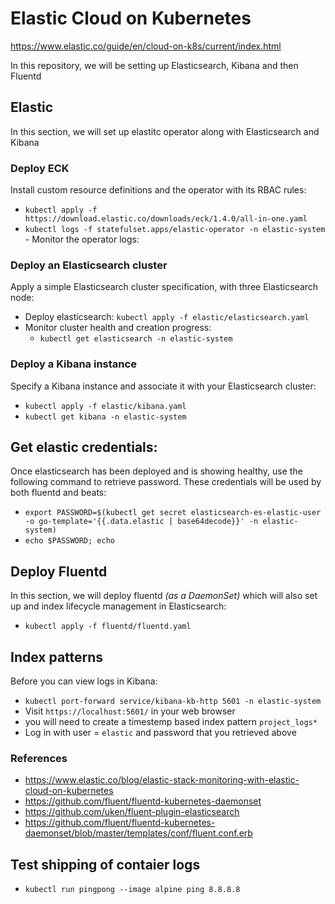 # Elastic Cloud on Kubernetes
https://www.elastic.co/guide/en/cloud-on-k8s/current/index.html

In this repository, we will be setting up Elasticsearch, Kibana and then Fluentd

## Elastic
In this section, we will set up elastitc operator along with Elasticsearch and Kibana
### Deploy ECK
Install custom resource definitions and the operator with its RBAC rules: 
- `kubectl apply -f https://download.elastic.co/downloads/eck/1.4.0/all-in-one.yaml`
- `kubectl logs -f statefulset.apps/elastic-operator -n elastic-system` - Monitor the operator logs: 

### Deploy an Elasticsearch cluster
Apply a simple Elasticsearch cluster specification, with three Elasticsearch node:
- Deploy elasticsearch: `kubectl apply -f elastic/elasticsearch.yaml`
- Monitor cluster health and creation progress: 
  - `kubectl get elasticsearch -n elastic-system`

### Deploy a Kibana instance
Specify a Kibana instance and associate it with your Elasticsearch cluster: 
- `kubectl apply -f elastic/kibana.yaml`
- `kubectl get kibana -n elastic-system`

## Get elastic credentials:
Once elasticsearch has been deployed and is showing healthy, use the following command to retrieve password. These credentials will be used by both 
fluentd and beats:
- `export PASSWORD=$(kubectl get secret elasticsearch-es-elastic-user -o go-template='{{.data.elastic | base64decode}}' -n elastic-system)`
- `echo $PASSWORD; echo`

## Deploy Fluentd
In this section, we will deploy fluentd _(as a DaemonSet)_ which will also set up and index lifecycle management in Elasticsearch:
- `kubectl apply -f fluentd/fluentd.yaml`

## Index patterns
Before you can view logs in Kibana: 
- `kubectl port-forward service/kibana-kb-http 5601 -n elastic-system`
- Visit `https://localhost:5601/` in your web browser
- you will need to create a timestemp based index pattern `project_logs*`
- Log in with user = `elastic` and password that you retrieved above

### References
- https://www.elastic.co/blog/elastic-stack-monitoring-with-elastic-cloud-on-kubernetes
- https://github.com/fluent/fluentd-kubernetes-daemonset
- https://github.com/uken/fluent-plugin-elasticsearch
- https://github.com/fluent/fluentd-kubernetes-daemonset/blob/master/templates/conf/fluent.conf.erb

## Test shipping of contaier logs
- `kubectl run pingpong --image alpine ping 8.8.8.8`
